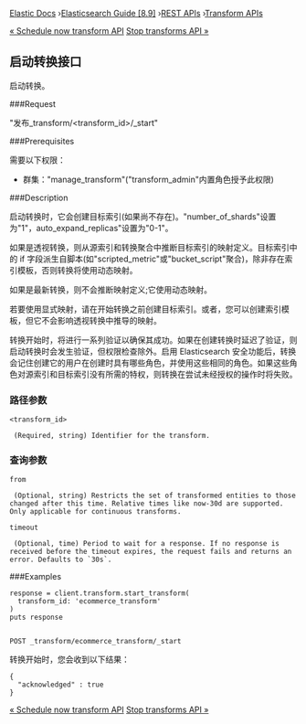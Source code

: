 

[Elastic Docs](/guide/) ›[Elasticsearch Guide [8.9]](index.md) ›[REST
APIs](rest-apis.md) ›[Transform APIs](transform-apis.md)

[« Schedule now transform API](schedule-now-transform.md) [Stop transforms
API »](stop-transform.md)

## 启动转换接口

启动转换。

###Request

"发布_transform/<transform_id>/_start"

###Prerequisites

需要以下权限：

* 群集："manage_transform"("transform_admin"内置角色授予此权限)

###Description

启动转换时，它会创建目标索引(如果尚不存在)。"number_of_shards"设置为"1"，auto_expand_replicas"设置为"0-1"。

如果是透视转换，则从源索引和转换聚合中推断目标索引的映射定义。目标索引中的 if 字段派生自脚本(如"scripted_metric"或"bucket_script"聚合)，除非存在索引模板，否则转换将使用动态映射。

如果是最新转换，则不会推断映射定义;它使用动态映射。

若要使用显式映射，请在开始转换之前创建目标索引。或者，您可以创建索引模板，但它不会影响透视转换中推导的映射。

转换开始时，将进行一系列验证以确保其成功。如果在创建转换时延迟了验证，则启动转换时会发生验证，但权限检查除外。启用 Elasticsearch 安全功能后，转换会记住创建它的用户在创建时具有哪些角色，并使用这些相同的角色。如果这些角色对源索引和目标索引没有所需的特权，则转换在尝试未经授权的操作时将失败。

### 路径参数

`<transform_id>`

     (Required, string) Identifier for the transform. 

### 查询参数

`from`

     (Optional, string) Restricts the set of transformed entities to those changed after this time. Relative times like now-30d are supported. Only applicable for continuous transforms. 
`timeout`

     (Optional, time) Period to wait for a response. If no response is received before the timeout expires, the request fails and returns an error. Defaults to `30s`. 

###Examples

    
    
    response = client.transform.start_transform(
      transform_id: 'ecommerce_transform'
    )
    puts response
    
    
    POST _transform/ecommerce_transform/_start

转换开始时，您会收到以下结果：

    
    
    {
      "acknowledged" : true
    }

[« Schedule now transform API](schedule-now-transform.md) [Stop transforms
API »](stop-transform.md)

